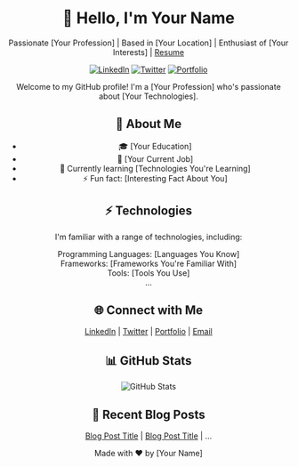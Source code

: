 <!-- Header -->
<h1 align="center">👋 Hello, I'm Your Name</h1>
<p align="center">
  Passionate [Your Profession] | Based in [Your Location] | Enthusiast of [Your Interests] |   <a href="https://github.com/RAprogramm/RAprogramm/files/12246611/AndreiRozanov.pdf">Resume</a>
</p>

<!-- Badges -->
<p align="center">
  <a href="https://www.linkedin.com/in/your-username/"><img src="https://img.shields.io/badge/LinkedIn-Connect-blue" alt="LinkedIn"></a>
  <a href="https://twitter.com/your-username"><img src="https://img.shields.io/badge/Twitter-Follow-blue" alt="Twitter"></a>
  <a href="https://your-portfolio.com"><img src="https://img.shields.io/badge/Portfolio-Visit-brightgreen" alt="Portfolio"></a>
</p>

<!-- Introduction -->
<p align="center">
  Welcome to my GitHub profile! I'm a [Your Profession] who's passionate about [Your Technologies].
</p>

<!-- About Me -->
<h2 align="center">🚀 About Me</h2>
<ul align="center">
  <li>🎓 [Your Education]</li>
  <li>💼 [Your Current Job]</li>
  <li>🌱 Currently learning [Technologies You're Learning]</li>
  <li>⚡ Fun fact: [Interesting Fact About You]</li>
</ul>

<!-- Technologies -->
<h2 align="center">⚡ Technologies</h2>
<p align="center">
  I'm familiar with a range of technologies, including:
</p>
<p align="center">
  Programming Languages: [Languages You Know] <br>
  Frameworks: [Frameworks You're Familiar With] <br>
  Tools: [Tools You Use] <br>
  ...
</p>

<!-- Connect with Me -->
<h2 align="center">🌐 Connect with Me</h2>
<p align="center">
  <a href="https://www.linkedin.com/in/your-username/">LinkedIn</a> | 
  <a href="https://twitter.com/your-username/">Twitter</a> | 
  <a href="https://your-portfolio.com/">Portfolio</a> | 
  <a href="mailto:your-email@example.com">Email</a>
</p>

<!-- GitHub Stats -->
<h2 align="center">📊 GitHub Stats</h2>
<p align="center">
  <img src="https://github-readme-stats.vercel.app/api?username=raprogramm&show_icons=true&theme=dark" alt="GitHub Stats">
</p>

<!-- Recent Blog Posts -->
<h2 align="center">📝 Recent Blog Posts</h2>
<p align="center">
  <a href="https://your-blog.com/post-url">Blog Post Title</a> |
  <a href="https://your-blog.com/post-url">Blog Post Title</a> |
  ...
</p>

<!-- Feel free to add more sections -->

<!-- Footer -->
<p align="center">
  Made with ❤️ by [Your Name]
</p>

